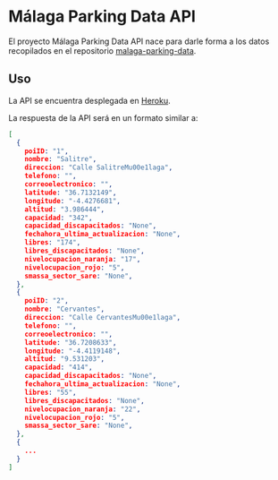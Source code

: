 # Málaga Parking Data API

El proyecto Málaga Parking Data API nace para darle forma a los datos recopilados en el repositorio 
[malaga-parking-data](https://github.com/javisenberg/malaga-parking-data).

## Uso

La API se encuentra desplegada en [Heroku](https://malaga-parking-api.herokuapp.com/).

La respuesta de la API será en un formato similar a:

```json
[
  {
    poiID: "1",
    nombre: "Salitre",
    direccion: "Calle SalitreMu00e1laga",
    telefono: "",
    correoelectronico: "",
    latitude: "36.7132149",
    longitude: "-4.4276681",
    altitud: "3.986444",
    capacidad: "342",
    capacidad_discapacitados: "None",
    fechahora_ultima_actualizacion: "None",
    libres: "174",
    libres_discapacitados: "None",
    nivelocupacion_naranja: "17",
    nivelocupacion_rojo: "5",
    smassa_sector_sare: "None",
  },
  {
    poiID: "2",
    nombre: "Cervantes",
    direccion: "Calle CervantesMu00e1laga",
    telefono: "",
    correoelectronico: "",
    latitude: "36.7208633",
    longitude: "-4.4119148",
    altitud: "9.531203",
    capacidad: "414",
    capacidad_discapacitados: "None",
    fechahora_ultima_actualizacion: "None",
    libres: "55",
    libres_discapacitados: "None",
    nivelocupacion_naranja: "22",
    nivelocupacion_rojo: "5",
    smassa_sector_sare: "None",
  },
  {
    ...
  }
]
```
